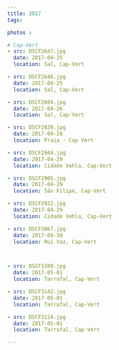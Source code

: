```yaml
---
title: 2017
tags:

photos :

# Cap-Vert
- src: DSCF2647.jpg
  date: 2017-04-25
  location: Sal, Cap-Vert

- src: DSCF2646.jpg
  date: 2017-04-25
  location: Sal, Cap-Vert

- src: DSCF2684.jpg
  date: 2017-04-26
  location: Sal, Cap-Vert

- src: DSCF2839.jpg
  date: 2017-04-28
  location: Praia - Cap Vert

- src: DSCF2944.jpg
  date: 2017-04-29
  location: Cidade Vehla, Cap-Vert

- src: DSCF2905.jpg
  date: 2017-04-29
  location: São Filipe, Cap-Vert

- src: DSCF2932.jpg
  date: 2017-04-29
  location: Cidade Vehla, Cap-Vert

- src: DSCF3067.jpg
  date: 2017-04-30
  location: Rui Vaz, Cap-Vert



- src: DSCF3209.jpg
  date: 2017-05-01
  location: Tarrafal, Cap-Vert

- src: DSCF3142.jpg
  date: 2017-05-01
  location: Tarrafal, Cap-Vert

- src: DSCF3124.jpg
  date: 2017-05-01
  location: Tarrafal, Cap-Vert

---
```

